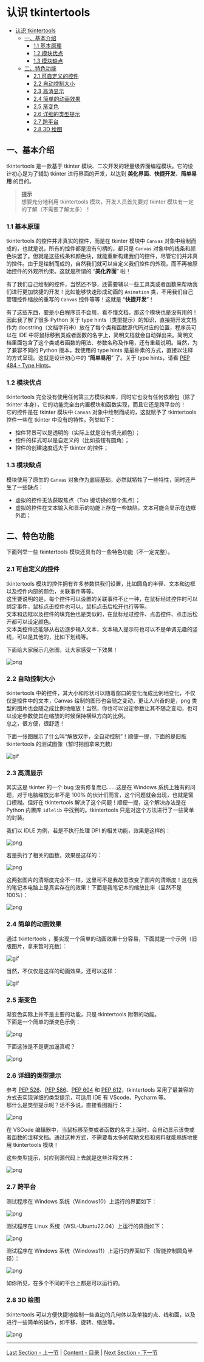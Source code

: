 # 认识 tkintertools

- [认识 tkintertools](#认识-tkintertools)
  - [一、基本介绍](#一基本介绍)
    - [1.1 基本原理](#11-基本原理)
    - [1.2 模块优点](#12-模块优点)
    - [1.3 模块缺点](#13-模块缺点)
  - [二、特色功能](#二特色功能)
    - [2.1 可自定义的控件](#21-可自定义的控件)
    - [2.2 自动控制大小](#22-自动控制大小)
    - [2.3 高清显示](#23-高清显示)
    - [2.4 简单的动画效果](#24-简单的动画效果)
    - [2.5 渐变色](#25-渐变色)
    - [2.6 详细的类型提示](#26-详细的类型提示)
    - [2.7 跨平台](#27-跨平台)
    - [2.8 3D 绘图](#28-3d-绘图)

一、基本介绍
-----------

tkintertools 是一款基于 tkinter 模块、二次开发的轻量级界面编程模块。它的设计初心是为了辅助 tkinter 进行界面的开发，以达到 **美化界面**、**快捷开发**、**简单易用** 的目的。

> **提示**  
> 想要充分地利用 tkintertools 模块，开发人员首先要对 tkinter 模块有一定的了解（不需要了解太多）！

### 1.1 基本原理

tkintertools 的控件并非真实的控件，而是在 tkinter 模块中 `Canvas` 对象中绘制而成的，也就是说，所有的控件都是没有句柄的，都只是 `Canvas` 对象中的线条和颜色块罢了。但就是这些线条和颜色块，就能重新构建我们的控件，尽管它们并非真的控件。由于是绘制而成的，自然我们就可以自定义我们控件的外观，而不再被原始控件的外观所约束。这就是所谓的 “**美化界面**” 啦！

有了我们自己绘制的控件，当然还不够，还需要辅以一些工具类或者函数来帮助我们进行更加快捷的开发！比如能够快速形成动画的 `Animation` 类，不用我们自己管理控件缩放的重写的 `Canvas` 控件等等！这就是 “**快捷开发**”！

有了这些东西，要是小白程序员不会用，看不懂文档，那这个模块也是没有用的！因此我了解了很多 Python 关于 type hints（类型提示）的知识，直接把开发文档作为 docstring（文档字符串）放在了每个类和函数源代码对应的位置，程序员可以在 IDE 中将鼠标移到类或者函数的名字上，简明文档就会自动弹出来。简明文档里面包含了这个类或者函数的用法、参数名称及作用，还有重载说明。当然，为了兼容不同的 Python 版本，我使用的 type hints 是最朴素的方式，直接以注释的方式呈现。这就是设计初心中的 “**简单易用**” 了。关于 type hints，请看 [PEP 484 - Type Hints](https://peps.python.org/pep-0484/)。

### 1.2 模块优点

tkintertools 完全没有使用任何第三方模块和库，同时它也没有任何依赖包（除了 tkinter 本身），它的功能完全由内置模块和函数实现，而且它还是跨平台的！  
它的控件是在 tkinter 模块中 `Canvas` 对象中绘制而成的，这就赋予了 tkintertools 控件一些在 tkinter 中没有的特性，列举如下：

* 控件背景可以是透明的（实际上就是没有填充颜色）；
* 控件的样式可以是自定义的（比如按钮有圆角）；
* 控件的创建速度远大于 tkinter 的控件；

### 1.3 模块缺点

模块使用了原生的 `Canvas` 对象作为底层基础，必然就牺牲了一些特性，同时还产生了一些缺点：

* 虚拟的控件无法获取焦点（Tab 键切换的那个焦点）；
* 虚拟的控件在文本输入和显示的功能上存在一些缺陷，文本可能会显示在边框外面；

二、特色功能
-----------

下面列举一些 tkintertools 模块还具有的一些特色功能（不一定完整）。

### 2.1 可自定义的控件

tkintertools 模块的控件拥有许多参数供我们设置，比如圆角的半径、文本和边框以及控件内部的颜色，关联事件等等。  
这里要说明的是，每个控件可以设置的关联事件不止一种，在鼠标经过控件时可以绑定事件，鼠标点击控件也可以，鼠标点击后松开也行等等。  
文本和边框以及控件的填充色也是类似的，在鼠标经过控件、点击控件、点击后松开都可以设定颜色。  
文本类控件还能够从右边逐步输入文本，文本输入提示符也可以不是单调无趣的竖线，可以是其他的，比如下划线等。  

下面给大家展示几张图，让大家感受一下效果！

![png](../../images/ProgressbarTest.png)

### 2.2 自动控制大小

tkintertools 中的控件，其大小和形状可以随着窗口的变化而成比例地变化，不仅仅是控件中的文本，Canvas 绘制的图形也会随之变动，更让人兴奋的是，png 类型的图片也会随之成比例地缩放！当然，你也可以设定参数让其不随之变动，也可以设定参数使其在缩放的时候保持横纵方向的比例。  
总之，很方便，很舒适！

下面一张图展示了什么叫“解放双手，全自动控制”！顺便一提，下面的是旧版 tkintertools 的测试图像（暂时把图拿来充数）

![gif](../../images/autosize.gif)

### 2.3 高清显示

其实这是 tkinter 的一个 bug 没有修复而已……这是在 Windows 系统上独有的问题，对于电脑缩放比率不是 100% 的伙计们而言，这个问题就会出现，也就是窗口模糊。但好在 tkintertools 解决了这个问题！顺便一提，这个解决办法是在 Python 内置库 `idlelib` 中找到的。tkintertools 只是对这个方法进行了一些简单的封装。

我们以 IDLE 为例，若是不执行处理 DPI 的相关功能，效果是这样的：

![png](../../images/SetProcessDpiAwareness_0.png)

若是执行了相关的函数，效果是这样的：

![png](../../images/SetProcessDpiAwareness_1.png)

这两张图片的清晰度完全不一样，这里可不是我故意改变了图片的清晰度！这在我的笔记本电脑上是真实存在的效果！下面是我笔记本的缩放比率（显然不是 100%）：

![png](../../images/my_scale.png)

### 2.4 简单的动画效果

通过 tkintertools ，要实现一个简单的动画效果十分容易，下面就是一个示例（旧版图片，拿来暂时充数）：

![gif](../../images/old_animation.gif)

当然，不仅仅是这样的动画效果，还可以这样：

![gif](../../images/MoveTest.gif)

### 2.5 渐变色

渐变色实际上并不是主要的功能，只是 tkintertools 附带的功能。  
下面是一个简单的渐变色示例：

![png](../../images/ColorTest.png)

下面这张是不是更加逼真呢？

![png](../../images/Test_Draw.png)

### 2.6 详细的类型提示

参考 [PEP 526](https://peps.python.org/pep-0526/)、[PEP 586](https://peps.python.org/pep-0586/)、[PEP 604](https://peps.python.org/pep-0604/) 和 [PEP 612](https://peps.python.org/pep-0612/)，tkintertools 采用了最兼容的方式去实现详细的类型提示，可适用 IDE 有 VScode、Pycharm 等。  
那什么是类型提示呢？话不多说，直接看图就行：

![png](../../images/type_hint_vscode.png)

在 VSCode 编辑器中，当鼠标移至类或者函数的名字上面时，会自动显示该类或者函数的注释文档。通过这种方式，不需要看太多的帮助文档和资料就能熟练地使用 tkintertools 模块！

这些类型提示，对应到源代码上去就是这些注释文档：

![png](../../images/type_hint_source.png)

### 2.7 跨平台

测试程序在 Windows 系统（Windows10）上运行的界面如下：

![png](../../images/test_windows10.png)

测试程序在 Linux 系统（WSL-Ubuntu22.04）上运行的界面如下：

![png](../../images/test_linux.png)

测试程序在 Windows 系统（Windows11）上运行的界面如下（智能控制圆角半径）：

![png](../../images/test_windows11.png)

如你所见，在多个不同的平台上都是可以运行的。

### 2.8 3D 绘图

tkintertools 可以方便快捷地绘制一些直边的几何体以及单独的点、线和面，以及进行一些简单的操作，如平移、旋转、缩放等。

![png](../../images/3d_side.png)

---
[Last Section - 上一节](安装%20tkintertools.md) | [Content - 目录](README.md) | [Next Section - 下一节](尝试编写你的第一个%20tkintertools%20程序.md)